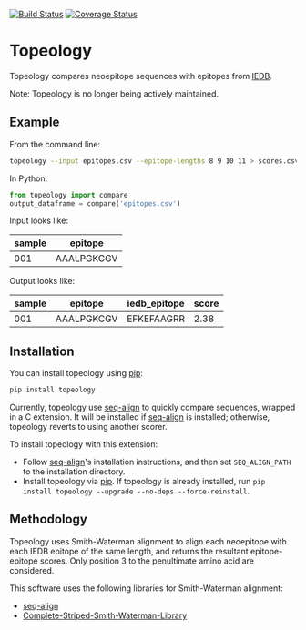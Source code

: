[![Build Status](https://travis-ci.org/hammerlab/topeology.svg?branch=master)](https://travis-ci.org/hammerlab/topeology) [![Coverage Status](https://coveralls.io/repos/hammerlab/topeology/badge.svg?branch=master&service=github)](https://coveralls.io/github/hammerlab/topeology?branch=master)

# Topeology

Topeology compares neoepitope sequences with epitopes from [IEDB](http://www.iedb.org/).

Note: Topeology is no longer being actively maintained.

## Example

From the command line:

```sh
topeology --input epitopes.csv --epitope-lengths 8 9 10 11 > scores.csv
```

In Python:

```python
from topeology import compare
output_dataframe = compare('epitopes.csv')
```

Input looks like:

| sample      | epitope
| ------      | -------
| 001         | AAALPGKCGV

Output looks like:

| sample      | epitope        | iedb_epitope    | score
| ------      | -------        | ------------    | -----
| 001         | AAALPGKCGV     | EFKEFAAGRR      | 2.38

## Installation

You can install topeology using [pip]:

```sh
pip install topeology
```

Currently, topeology use [seq-align] to quickly compare sequences, wrapped in a C extension. It will be
installed if [seq-align] is installed; otherwise, topeology reverts to using another scorer.

To install topeology with this extension:
- Follow [seq-align]'s installation instructions, and then set `SEQ_ALIGN_PATH` to the installation
  directory.
- Install topeology via [pip]. If topeology is already installed, run `pip install topeology --upgrade --no-deps --force-reinstall`.

## Methodology

Topeology uses Smith-Waterman alignment to align each neoepitope with each IEDB epitope of the
same length, and returns the resultant epitope-epitope scores. Only position 3 to the penultimate
amino acid are considered.

This software uses the following libraries for Smith-Waterman alignment:

- [seq-align]
- [Complete-Striped-Smith-Waterman-Library](https://github.com/mengyao/Complete-Striped-Smith-Waterman-Library)

[seq-align]: https://github.com/noporpoise/seq-align
[pip]: https://pip.pypa.io/en/latest/quickstart.html
